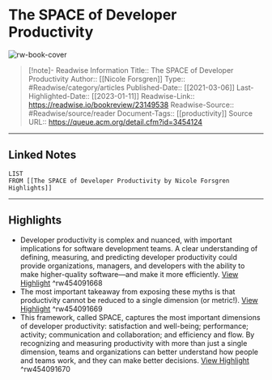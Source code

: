 # The SPACE of Developer Productivity

![rw-book-cover](https://queue.acm.org/:/favicon.ico)
<br>
>[!note]- Readwise Information
>Title:: The SPACE of Developer Productivity
>Author:: [[Nicole Forsgren]]
>Type:: #Readwise/category/articles
>Published-Date:: [[2021-03-06]]
>Last-Highlighted-Date:: [[2023-01-11]]
>Readwise-Link:: https://readwise.io/bookreview/23149538
>Readwise-Source:: #Readwise/source/reader
>Document-Tags:: [[productivity]] 
>Source URL:: https://queue.acm.org/detail.cfm?id=3454124
--- 

## Linked Notes
```dataview
LIST
FROM [[The SPACE of Developer Productivity by Nicole Forsgren Highlights]]
```

---

## Highlights
- Developer productivity is complex and nuanced, with important implications for software development teams. A clear understanding of defining, measuring, and predicting developer productivity could provide organizations, managers, and developers with the ability to make higher-quality software—and make it more efficiently. [View Highlight](https://readwise.io/open/454091668) ^rw454091668
- The most important takeaway from exposing these myths is that productivity cannot be reduced to a single dimension (or metric!). [View Highlight](https://readwise.io/open/454091669) ^rw454091669
- This framework, called SPACE, captures the most important dimensions of developer productivity: satisfaction and well-being; performance; activity; communication and collaboration; and efficiency and flow. By recognizing and measuring productivity with more than just a single dimension, teams and organizations can better understand how people and teams work, and they can make better decisions. [View Highlight](https://readwise.io/open/454091670) ^rw454091670
